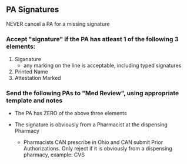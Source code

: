 ## PA Signatures
NEVER cancel a PA for a missing signature

### Accept "signature" if the PA has atleast 1 of the following 3 elements:
1) Siganature
     - any marking on the line is acceptable, including typed signatures
2) Printed Name
3) Attestation Marked 
     

### Send the following PAs to "Med Review", using appropriate template and notes  
- The PA has ZERO of the above three elements

- The signature is obviously from a Pharmacist at the dispensing Pharmacy
    - Pharmacists CAN prescribe in Ohio and CAN submit Prior Authorizations. Only reject if it is obviously from a dispensing pharmacy, example: CVS





